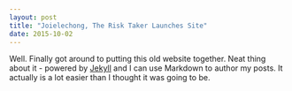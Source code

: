 ```yaml
---
layout: post
title: "Joielechong, The Risk Taker Launches Site"
date: 2015-10-02
---
```


Well. Finally got around to putting this old website together. Neat thing about it - powered by [Jekyll](http://jekyllrb.com) and I can use Markdown to author my posts. It actually is a lot easier than I thought it was going to be. 
